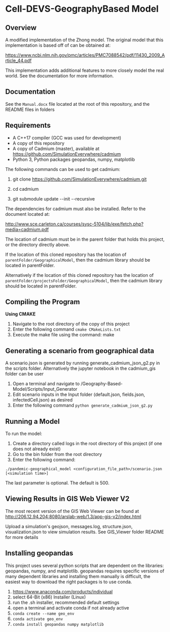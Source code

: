 Cell-DEVS-GeographyBased Model
===
Overview
----

A modified implementation of the Zhong model. The original model that this implementation is based off of can be obtained at:

https://www.ncbi.nlm.nih.gov/pmc/articles/PMC7088542/pdf/11430_2009_Article_44.pdf

This implementation adds additional features to more closely model the real world. See the documentation for more information.

Documentation
----
See the `Manual.docx` file located at the root of this repository, and the README files in folders

Requirements
---
* A C++17 compiler (GCC was used for development)
* A copy of this repository
* A copy of Cadmium (master), available at https://github.com/SimulationEverywhere/cadmium
* Python 3, Python packages geopandas, numpy, matplotlib

The following commands can be used to get cadmium:

1. git clone https://github.com/SimulationEverywhere/cadmium.git

2. cd cadmium

3. git submodule update --init --recursive

The dependencies for cadmium must also be installed. Refer to the document located at:

http://www.sce.carleton.ca/courses/sysc-5104/lib/exe/fetch.php?media=cadmium.pdf


The location of cadmium must be in the parent folder that holds this project, or the directory directly above.

If the location of this cloned repository has the location of `parentFolder/GeographicalModel`, then the cadmium library should be located in parentFolder.

Alternatively if the location of this cloned repository has the location of `parentFolder/projectsFolder/GeographicalModel`, then the cadmium library should be located in parentFolder.

Compiling the Program
----
**Using CMAKE**
1. Navigate to the root directory of the copy of this project
2. Enter the following command `cmake CMakeLists.txt`
3. Execute the make file using the command: make

Generating a scenario from geographical data
----
A scenario.json is generated by running generate_cadmium_json_g2.py in the scripts folder. Alternatively the jupyter notebook in the cadmium_gis folder can be user

1. Open a terminal and navigate to /Geography-Based-Model/Scripts/Input_Generator
2. Edit scenario inputs in the Input folder (default.json, fields.json, infectedCell.json) as desired
3. Enter the following command `python generate_cadmium_json_g2.py`

Running a Model
----

To run the model:
1. Create a directory called logs in the root directory of this project (if one does not already exist)
2. Go to the bin folder from the root directory
3. Enter the following command:

`./pandemic-geographical_model <configuration_file_path>/scenario.json [<simulation time>]`

The last parameter is optional. The default is 500.

Viewing Results in GIS Web Viewer V2
---
The most recent version of the GIS Web Viewer can be found at http://206.12.94.204:8080/arslab-web/1.3/app-gis-v2/index.html

Upload a simulation's geojson, messages.log, structure.json, visualization.json to view simulation results. See GIS_Viewer folder README for more details

Installing geopandas
---
This project uses several python scripts that are dependent on the libraries: geopandas, numpy, and matplotlib. geopandas requires specific versions of many dependent libraries and installing them manually is difficult, the easiest way to download the right packages is to use conda.
1. https://www.anaconda.com/products/individual
2. select 64-Bit (x86) Installer (Linux)
3. run the .sh installer, recommended default settings
4. open a terminal and activate conda if not already active
5.  ```conda create --name geo_env```
6.  ```conda activate geo_env```
7.  ```conda install geopandas numpy matplotlib ```
